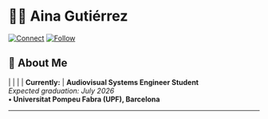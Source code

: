 # 👩‍💻 Aina Gutiérrez

[![Connect](https://img.shields.io/badge/CONNECT-0077B5?style=for-the-badge&logo=linkedin&logoColor=white)](www.linkedin.com/in/aina-gutierrez-4009962b8)
[![Follow](https://img.shields.io/badge/FOLLOW-181717?style=for-the-badge&logo=github&logoColor=white)](https://github.com/ainagutierrez01)

## 🚀 About Me

|  |  |
| **Currently:** | **Audiovisual Systems Engineer Student** <br> *Expected graduation: July 2026* <br> **• Universitat Pompeu Fabra (UPF), Barcelona**

---


<!---
ainagutierrez01/ainagutierrez01 is a ✨ special ✨ repository because its `README.md` (this file) appears on your GitHub profile.
You can click the Preview link to take a look at your changes.
--->
